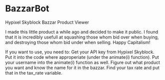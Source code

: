 # BazzarBot
Hypixel Skyblock Bazzar Product Viewer

I made this little product a while ago and decided to make it public. I found that it is incredibly usefull at squashing those whom bid over when buying, and destroying those whom bid under when selling. Happy Capitalism!

If you want to use, you need to:
Get your API key from Hypixel Skyblock.
Put it into the code where approperiate (under the animate(i) function).
Put your username into the animate(i) function as well.
Figure out what product you want and know the name for it in the bazzar.
Find your tax rate and put that in the tax_rate variable.

